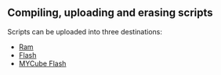 ## Compiling, uploading and erasing scripts

Scripts can be uploaded into three destinations:

* [Ram](compiling-uploading-scripts/ram.md)
* [Flash](compiling-uploading-scripts/flash.md)
* [MYCube Flash](compiling-uploading-scripts/mycube.md)



